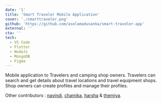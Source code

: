 ```yaml
---
date: '1'
title: 'Smart Traveler Mobile Application'
cover: './smarttraveler.png'
github: 'https://github.com/aselamadusanka/smart-traveler-app'
external: ''
cta: ''
tech:
  - VS Code
  - Flutter
  - NodeJs
  - MongoDB
  - Figma
---
```


Mobile application to Travelers and camping shop owners. Travelers can search and get details about travel locations and travel equipment shops. Shop owners can create profiles and manage their profiles.

Other contributors : [navindi](https://github.com/Navindi-Nimasha), [chamika](https://github.com/dilshanbeligala), [harsha](https://github.com/Harshawalisundara) & [themiya](https://www.linkedin.com/in/themiya-dissanayake06).
